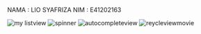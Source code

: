 NAMA : LIO SYAFRIZA
NIM  : E41202163

![my listview ](https://user-images.githubusercontent.com/80315321/136399305-dd50c4bf-063b-4c61-a8f0-150caee0a659.png)
![spinner](https://user-images.githubusercontent.com/80315321/136399336-fea24e17-c2a2-45e6-885e-cc5889c567d8.png)
![autocompleteview](https://user-images.githubusercontent.com/80315321/136399367-63d4b83e-b93a-4bad-9c99-f689f18423eb.png)
![reycleviewmovie](https://user-images.githubusercontent.com/80315321/136399405-2668e58e-a74f-4a72-a5f0-8a06685a99b8.png)
